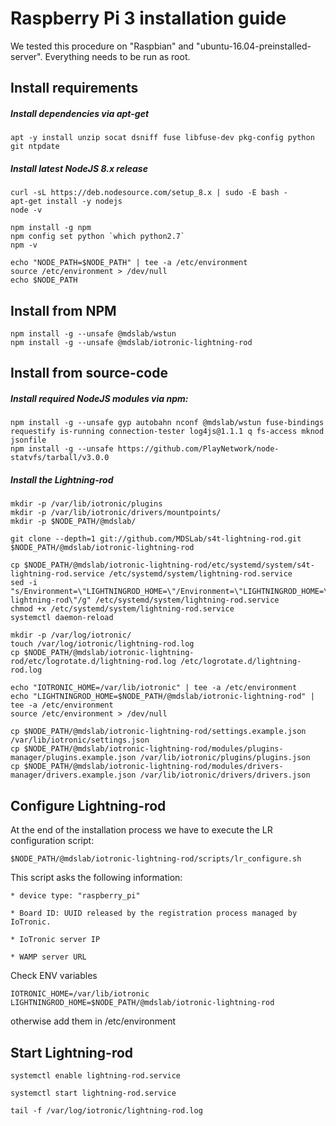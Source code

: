 # Raspberry Pi 3 installation guide
We tested this procedure on "Raspbian" and "ubuntu-16.04-preinstalled-server". Everything needs to be run as root.


## Install requirements

##### Install dependencies via apt-get
```
apt -y install unzip socat dsniff fuse libfuse-dev pkg-config python git ntpdate
```

##### Install latest NodeJS 8.x release
```
curl -sL https://deb.nodesource.com/setup_8.x | sudo -E bash -
apt-get install -y nodejs
node -v

npm install -g npm
npm config set python `which python2.7`
npm -v

echo "NODE_PATH=$NODE_PATH" | tee -a /etc/environment
source /etc/environment > /dev/null
echo $NODE_PATH
```


## Install from NPM
```
npm install -g --unsafe @mdslab/wstun
npm install -g --unsafe @mdslab/iotronic-lightning-rod
```



## Install from source-code

##### Install required NodeJS modules via npm:
```
npm install -g --unsafe gyp autobahn nconf @mdslab/wstun fuse-bindings requestify is-running connection-tester log4js@1.1.1 q fs-access mknod jsonfile
npm install -g --unsafe https://github.com/PlayNetwork/node-statvfs/tarball/v3.0.0
```

##### Install the Lightning-rod
```
mkdir -p /var/lib/iotronic/plugins
mkdir -p /var/lib/iotronic/drivers/mountpoints/
mkdir -p $NODE_PATH/@mdslab/

git clone --depth=1 git://github.com/MDSLab/s4t-lightning-rod.git $NODE_PATH/@mdslab/iotronic-lightning-rod

cp $NODE_PATH/@mdslab/iotronic-lightning-rod/etc/systemd/system/s4t-lightning-rod.service /etc/systemd/system/lightning-rod.service
sed -i "s/Environment=\"LIGHTNINGROD_HOME=\"/Environment=\"LIGHTNINGROD_HOME=\/usr\/lib\/node_modules\/@mdslab\/iotronic-lightning-rod\"/g" /etc/systemd/system/lightning-rod.service
chmod +x /etc/systemd/system/lightning-rod.service
systemctl daemon-reload

mkdir -p /var/log/iotronic/
touch /var/log/iotronic/lightning-rod.log
cp $NODE_PATH/@mdslab/iotronic-lightning-rod/etc/logrotate.d/lightning-rod.log /etc/logrotate.d/lightning-rod.log

echo "IOTRONIC_HOME=/var/lib/iotronic" | tee -a /etc/environment
echo "LIGHTNINGROD_HOME=$NODE_PATH/@mdslab/iotronic-lightning-rod" | tee -a /etc/environment
source /etc/environment > /dev/null

cp $NODE_PATH/@mdslab/iotronic-lightning-rod/settings.example.json /var/lib/iotronic/settings.json
cp $NODE_PATH/@mdslab/iotronic-lightning-rod/modules/plugins-manager/plugins.example.json /var/lib/iotronic/plugins/plugins.json
cp $NODE_PATH/@mdslab/iotronic-lightning-rod/modules/drivers-manager/drivers.example.json /var/lib/iotronic/drivers/drivers.json
```


## Configure Lightning-rod
At the end of the installation process we have to execute the LR configuration script:
```
$NODE_PATH/@mdslab/iotronic-lightning-rod/scripts/lr_configure.sh
```
This script asks the following information:
```
* device type: "raspberry_pi"

* Board ID: UUID released by the registration process managed by IoTronic.

* IoTronic server IP

* WAMP server URL
```
Check ENV variables
```
IOTRONIC_HOME=/var/lib/iotronic
LIGHTNINGROD_HOME=$NODE_PATH/@mdslab/iotronic-lightning-rod
```
otherwise add them in /etc/environment


## Start Lightning-rod
```
systemctl enable lightning-rod.service

systemctl start lightning-rod.service

tail -f /var/log/iotronic/lightning-rod.log
```

